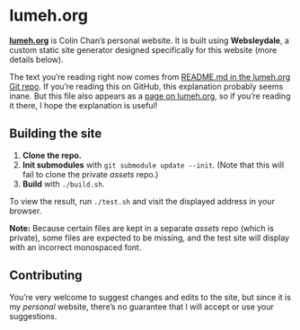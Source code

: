 # lumeh.org

[**lumeh.org**] is Colin Chan’s personal website. It is built using
**Websleydale**, a custom static site generator designed specifically
for this website (more details below).

[**lumeh.org**]: https://www.lumeh.org/

The text you’re reading right now comes from [README.md in the lumeh.org
Git repo]. If you’re reading this on GitHub, this explanation probably
seems inane. But this file also appears as a [page on lumeh.org], so if
you’re reading it there, I hope the explanation is useful!

[README.md in the lumeh.org Git repo]: https://github.com/kalgynirae/lumeh.org/blob/master/README.md
[page on lumeh.org]: https://www.lumeh.org/projects/lumeh.org/

## Building the site

1. **Clone the repo.**
2. **Init submodules** with `git submodule update --init`. (Note that
   this will fail to clone the private *assets* repo.)
3. **Build** with `./build.sh`.

To view the result, run `./test.sh` and visit the displayed address in
your browser.

<aside class=important>

**Note:** Because certain files are kept in a separate *assets* repo
(which is private), some files are expected to be missing, and the test
site will display with an incorrect monospaced font.

</aside>

## Contributing

You’re very welcome to suggest changes and edits to the site, but since
it is my *personal* website, there’s no guarantee that I will accept or
use your suggestions.
